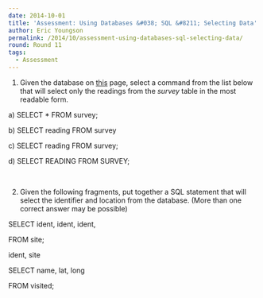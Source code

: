 ```yaml
---
date: 2014-10-01
title: 'Assessment: Using Databases &#038; SQL &#8211; Selecting Data'
author: Eric Youngson
permalink: /2014/10/assessment-using-databases-sql-selecting-data/
round: Round 11
tags:
  - Assessment
---
```

1. Given the database on [this][1] page, select a command from the list below that will select only the readings from the *survey* table in the most readable form.

a) SELECT * FROM survey;

b) SELECT reading FROM survey

c) SELECT reading FROM survey;

d) SELECT READING FROM SURVEY;

&nbsp;

2. Given the following fragments, put together a SQL statement that will select the identifier and location from the database. (More than one correct answer may be possible)

SELECT ident, ident, ident,

FROM site;

ident, site

SELECT name, lat, long

FROM visited;

 [1]: http://software-carpentry.org/v5/novice/sql/01-select.html
